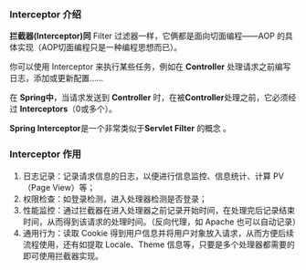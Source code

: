 ### Interceptor 介绍

**拦截器(Interceptor)同** Filter 过滤器一样，它俩都是面向切面编程——AOP 的具体实现（AOP切面编程只是一种编程思想而已）。

你可以使用 Interceptor 来执行某些任务，例如在 **Controller** 处理请求之前编写日志，添加或更新配置……

在 **Spring中**，当请求发送到 **Controller** 时，在被**Controller**处理之前，它必须经过 **Interceptors**（0或多个）。

**Spring Interceptor**是一个非常类似于**Servlet Filter** 的概念 。

### Interceptor 作用

1. 日志记录：记录请求信息的日志，以便进行信息监控、信息统计、计算 PV（Page View）等；
2. 权限检查：如登录检测，进入处理器检测是否登录；
3. 性能监控：通过拦截器在进入处理器之前记录开始时间，在处理完后记录结束时间，从而得到该请求的处理时间。（反向代理，如 Apache 也可以自动记录）
4. 通用行为：读取 Cookie 得到用户信息并将用户对象放入请求，从而方便后续流程使用，还有如提取 Locale、Theme 信息等，只要是多个处理器都需要的即可使用拦截器实现。
